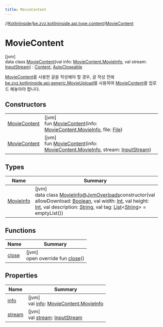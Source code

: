 ```yaml
---
title: MovieContent
---
```

//[KotlinInside](../../../index.html)/[be.zvz.kotlininside.api.type.content](../index.html)/[MovieContent](index.html)



# MovieContent



[jvm]\
data class [MovieContent](index.html)(val info: [MovieContent.MovieInfo](-movie-info/index.html), val stream: [InputStream](https://docs.oracle.com/javase/7/docs/api/java/io/InputStream.html)) : [Content](../-content/index.html), [AutoCloseable](https://docs.oracle.com/javase/7/docs/api/java/lang/AutoCloseable.html)

[MovieContent](index.html)를 사용한 글을 작성해야 할 경우, 글 작성 전에 [be.zvz.kotlininside.api.generic.MovieUpload](../../be.zvz.kotlininside.api.generic/-movie-upload/index.html)를 사용하여 [MovieContent](index.html)를 업로드 해놓아야 합니다.



## Constructors


| | |
|---|---|
| [MovieContent](-movie-content.html) | [jvm]<br>fun [MovieContent](-movie-content.html)(info: [MovieContent.MovieInfo](-movie-info/index.html), file: [File](https://docs.oracle.com/javase/7/docs/api/java/io/File.html)) |
| [MovieContent](-movie-content.html) | [jvm]<br>fun [MovieContent](-movie-content.html)(info: [MovieContent.MovieInfo](-movie-info/index.html), stream: [InputStream](https://docs.oracle.com/javase/7/docs/api/java/io/InputStream.html)) |


## Types


| Name | Summary |
|---|---|
| [MovieInfo](-movie-info/index.html) | [jvm]<br>data class [MovieInfo](-movie-info/index.html)@[JvmOverloads](https://kotlinlang.org/api/latest/jvm/stdlib/kotlin.jvm/-jvm-overloads/index.html)constructor(val allowDownload: [Boolean](https://kotlinlang.org/api/latest/jvm/stdlib/kotlin/-boolean/index.html), val width: [Int](https://kotlinlang.org/api/latest/jvm/stdlib/kotlin/-int/index.html), val height: [Int](https://kotlinlang.org/api/latest/jvm/stdlib/kotlin/-int/index.html), val description: [String](https://kotlinlang.org/api/latest/jvm/stdlib/kotlin/-string/index.html), val tag: [List](https://kotlinlang.org/api/latest/jvm/stdlib/kotlin.collections/-list/index.html)&lt;[String](https://kotlinlang.org/api/latest/jvm/stdlib/kotlin/-string/index.html)&gt; = emptyList()) |


## Functions


| Name | Summary |
|---|---|
| [close](close.html) | [jvm]<br>open override fun [close](close.html)() |


## Properties


| Name | Summary |
|---|---|
| [info](info.html) | [jvm]<br>val [info](info.html): [MovieContent.MovieInfo](-movie-info/index.html) |
| [stream](stream.html) | [jvm]<br>val [stream](stream.html): [InputStream](https://docs.oracle.com/javase/7/docs/api/java/io/InputStream.html) |


